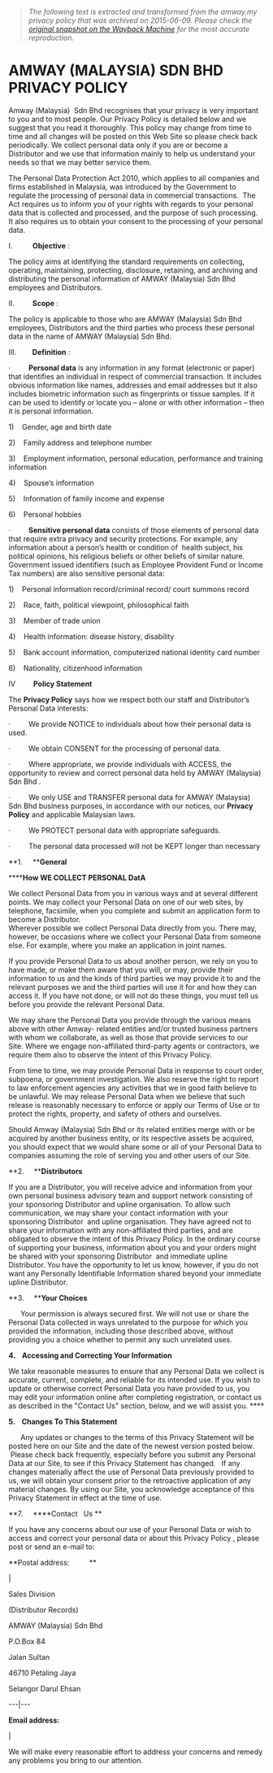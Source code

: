 > *The following text is extracted and transformed from the amway.my privacy policy that was archived on 2015-06-09. Please check the [original snapshot on the Wayback Machine](https://web.archive.org/web/20150609235739id_/http%3A//www.amway.my/amway-support/policies-and-terms/privacy-policy) for the most accurate reproduction.*

# AMWAY (MALAYSIA) SDN BHD PRIVACY POLICY

Amway (Malaysia)  Sdn Bhd recognises that your privacy is very important to you and to most people. Our Privacy Policy is detailed below and we suggest that you read it thoroughly. This policy may change from time to time and all changes will be posted on this Web Site so please check back periodically. We collect personal data only if you are or become a Distributor and we use that information mainly to help us understand your needs so that we may better service them.

  
The Personal Data Protection Act 2010, which applies to all companies and firms established in Malaysia, was introduced by the Government to regulate the processing of personal data in commercial transactions.  The Act requires us to inform you of your rights with regards to your personal data that is collected and processed, and the purpose of such processing.  It also requires us to obtain your consent to the processing of your personal data.

I.          **Objective** : 

The policy aims at identifying the standard requirements on collecting, operating, maintaining, protecting, disclosure, retaining, and archiving and distributing the personal information of AMWAY (Malaysia) Sdn Bhd employees and Distributors.

II.         **Scope** : 

The policy is applicable to those who are AMWAY (Malaysia) Sdn Bhd employees, Distributors and the third parties who process these personal data in the name of AMWAY (Malaysia) Sdn Bhd.

III.        **Definition** : 

·         **Personal data** is any information in any format (electronic or paper) that identifies an individual in respect of commercial transaction. It includes obvious information like names, addresses and email addresses but it also includes biometric information such as fingerprints or tissue samples. If it can be used to identify or locate you – alone or with other information – then it is personal information. 

1)    Gender, age and birth date

2)    Family address and telephone number

3)    Employment information, personal education, performance and training information

4)    Spouse’s information

5)    Information of family income and expense

6)    Personal hobbies

·         **Sensitive personal data** consists of those elements of personal data that require extra privacy and security protections. For example, any information about a person’s health or condition of  health subject, his political opinions, his religious beliefs or other beliefs of similar nature. Government issued identifiers (such as Employee Provident Fund or Income Tax numbers) are also sensitive personal data:

1)    Personal information record/criminal record/ court summons record

2)    Race, faith, political viewpoint, philosophical faith

3)    Member of trade union

4)    Health information: disease history, disability 

5)    Bank account information, computerized national identity card number

6)    Nationality, citizenhood information

IV         **Policy Statement**

The **Privacy Policy** says how we respect both our staff and Distributor’s Personal Data interests: 

·         We provide NOTICE to individuals about how their personal data is used. 

·         We obtain CONSENT for the processing of personal data.

·         Where appropriate, we provide individuals with ACCESS, the opportunity to review and correct personal data held by AMWAY (Malaysia) Sdn Bhd . 

·         We only USE and TRANSFER personal data for AMWAY (Malaysia) Sdn Bhd business purposes, in accordance with our notices, our **Privacy Policy** and applicable Malaysian laws. 

·         We PROTECT personal data with appropriate safeguards. 

·         The personal data processed will not be KEPT longer than necessary

**1.     ****General**

******How WE COLLECT PERSONAL DatA**

We collect Personal Data from you in various ways and at several different points. We may collect your Personal Data on one of our web sites, by telephone, facsimile, when you complete and submit an application form to become a Distributor.  
Wherever possible we collect Personal Data directly from you. There may, however, be occasions where we collect your Personal Data from someone else. For example, where you make an application in joint names. 

If you provide Personal Data to us about another person, we rely on you to have made, or make them aware that you will, or may, provide their information to us and the kinds of third parties we may provide it to and the relevant purposes we and the third parties will use it for and how they can access it. If you have not done, or will not do these things, you must tell us before you provide the relevant Personal Data. 

We may share the Personal Data you provide through the various means above with other Amway- related entities and/or trusted business partners with whom we collaborate, as well as those that provide services to our Site. Where we engage non-affiliated third-party agents or contractors, we require them also to observe the intent of this Privacy Policy.

From time to time, we may provide Personal Data in response to court order, subpoena, or government investigation. We also reserve the right to report to law enforcement agencies any activities that we in good faith believe to be unlawful. We may release Personal Data when we believe that such release is reasonably necessary to enforce or apply our Terms of Use or to protect the rights, property, and safety of others and ourselves.

Should Amway (Malaysia) Sdn Bhd or its related entities merge with or be acquired by another business entity, or its respective assets be acquired, you should expect that we would share some or all of your Personal Data to companies assuming the role of serving you and other users of our Site.

**2.     ****Distributors**

If you are a Distributor, you will receive advice and information from your own personal business advisory team and support network consisting of your sponsoring Distributor and upline organisation. To allow such communication, we may share your contact information with your sponsoring Distributor  and upline organisation. They have agreed not to share your information with any non-affiliated third parties, and are obligated to observe the intent of this Privacy Policy. In the ordinary course of supporting your business, information about you and your orders might be shared with your sponsoring Distributor  and immediate upline Distributor. You have the opportunity to let us know, however, if you do not want any Personally Identifiable Information shared beyond your immediate upline Distributor.

**3.     ****Your Choices**

      Your permission is always secured first. We will not use or share the Personal Data collected in ways unrelated to the purpose for which you provided the information, including those described above, without providing you a choice whether to permit any such unrelated uses.

**4.    Accessing and Correcting Your Information**

We take reasonable measures to ensure that any Personal Data we collect is accurate, current, complete, and reliable for its intended use. If you wish to update or otherwise correct Personal Data you have provided to us, you may edit your information online after completing registration, or contact us as described in the "Contact Us" section, below, and we will assist you. ****

**5.    Changes To This Statement**

      Any updates or changes to the terms of this Privacy Statement will be posted here on our Site and the date of the newest version posted below.  Please check back frequently, especially before you submit any Personal Data at our Site, to see if this Privacy Statement has changed.   If any changes materially affect the use of Personal Data previously provided to us, we will obtain your consent prior to the retroactive application of any material changes. By using our Site, you acknowledge acceptance of this Privacy Statement in effect at the time of use.

**7.     ****Contact   Us **

If you have any concerns about our use of your Personal Data or wish to access and correct your personal data or about this Privacy Policy , please post or send an e-mail to:

**Postal address:          **

| 

Sales Division

(Distributor Records)

AMWAY (Malaysia) Sdn Bhd 

P.O.Box 84

Jalan Sultan

46710 Petaling Jaya

Selangor Darul Ehsan  
  
---|---  
  
**Email address:**

|   
  
We will make every reasonable effort to address your concerns and remedy any problems you bring to our attention.

